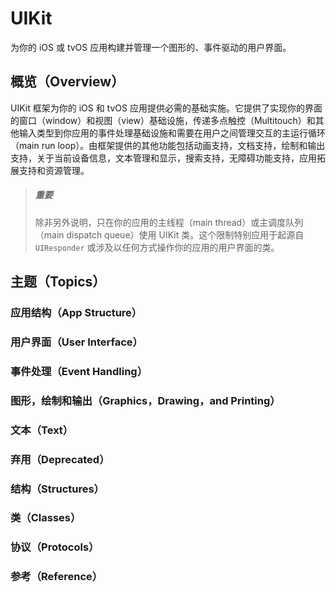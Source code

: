 # UIKit

为你的 iOS 或 tvOS 应用构建并管理一个图形的、事件驱动的用户界面。

## 概览（Overview）

UIKit 框架为你的 iOS 和 tvOS 应用提供必需的基础实施。它提供了实现你的界面的窗口（window）和视图（view）基础设施，传递多点触控（Multitouch）和其他输入类型到你应用的事件处理基础设施和需要在用户之间管理交互的主运行循环（main run loop）。由框架提供的其他功能包括动画支持，文档支持，绘制和输出支持，关于当前设备信息，文本管理和显示，搜索支持，无障碍功能支持，应用拓展支持和资源管理。

> ##### 重要
>
> 除非另外说明，只在你的应用的主线程（main thread）或主调度队列（main dispatch queue）使用 UIKit 类。这个限制特别应用于起源自 `UIResponder` 或涉及以任何方式操作你的应用的用户界面的类。

## 主题（Topics）

### 应用结构（App Structure）

### 用户界面（User Interface）

### 事件处理（Event Handling）

### 图形，绘制和输出（Graphics，Drawing，and Printing）

### 文本（Text）

### 弃用（Deprecated）

### 结构（Structures）

### 类（Classes）

### 协议（Protocols）

### 参考（Reference）